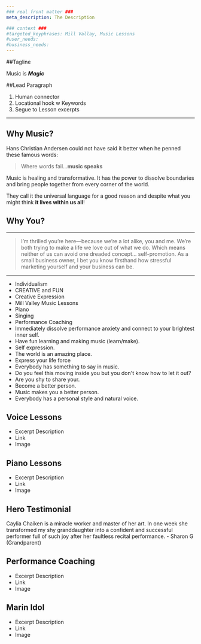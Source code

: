 ```yaml
---
### real front matter ###
meta_description: The Description

### context ###
#targeted_keyphrases: Mill Vallay, Music Lessons
#user_needs:
#business_needs:
---
```


<!-- MAP
- Signup for a Free Lesson Now [include]
- Tagline
- Hero Image
- Lead Paragraph
- Free Intro Lesson
- Voice Lessons
  - Excerpt Description
  - Link (Voice Page)
  - Image
  - Testimonial
- Piano Lessons
  - Excerpt Description
  - Link (Piano Page)
  - Image
  - Testimonial
- Performance Coaching Lessons
  - Excerpt Description
  - Link (Performance Coaching Page)
  - Image
  - Testimonial
- Marin Idol
  - Excerpt Description
  - Link (Idol Page)
  - Image
  - Testimonial
- Latest Blog Post
- Newsletter Signup Form
- Contact Information -->

##Tagline

Music is _**Magic**_

<!-- - **Find/Discover** your personal style and natural voice
- **Reveal/Unleash** your personal style and natural voice
- **Free** your personal style and natural voice
- Music is Magic
- YOU can make amazing music
- You are musical, let me show you how
- Music is natural
- Unlock YOUR
- Express yourself yo!
- Express yourself in music!
- Expand, grow and surprise yourself!
- Music for everyone
- Everyone can make music
- Everyone can make amazing music
- Discover your musical self
- Musical Skills for life
- Find your personal style
- You can actually have fun making music!
- Music **can** be fun
- Music lessons without the baggage.
-->


##Lead Paragraph

1. Human connector
2. Locational hook w Keywords
3. Segue to Lesson excerpts

---

## Why Music?

Hans Christian Andersen could not have said it better when he penned these famous words:

> Where words fail...**music speaks**

Music is healing and transformative. It has the power to dissolve boundaries and bring people together from every corner of the world.

They call it the universal language for a good reason and despite what you might think **it lives within us all**!

## Why You?

---

> I’m thrilled you’re here—because we’re a lot alike, you and me. We’re both trying to make a life we love out of what we do.
> Which means neither of us can avoid one dreaded concept… self-promotion. As a small business owner, I bet you know firsthand how stressful marketing yourself and your business can be.

---

- Individualism
- CREATIVE and FUN
- Creative Expression
- Mill Valley Music Lessons
- Piano
- Singing
- Performance Coaching
- Immediately dissolve performance anxiety and connect to your brightest inner self.
- Have fun learning and making music (learn/make).
- Self expression.
- The world is an amazing place.
- Express your life force
- Everybody has something to say in music.
- Do you feel this moving inside you but you don't know how to let it out?
- Are you shy to share your.
- Become a better person.
- Music makes you a better person.
- Everybody has a personal style and natural voice.

## Voice Lessons

- Excerpt Description
- Link
- Image

## Piano Lessons

- Excerpt Description
- Link
- Image

## Hero Testimonial

Caylia Chaiken is a miracle worker and master of her art. In one week she transformed my shy granddaughter into a confident and successful performer full of such joy after her faultless recital performance. - Sharon G (Grandparent)

<!-- [ALT TESTIMONIAL] Caylia's heart is in her music and with her students. Our daughter has her voice because of Caylia! -->

## Performance Coaching

- Excerpt Description
- Link
- Image

## Marin Idol

- Excerpt Description
- Link
- Image


<!---

##Who are you and what do you do?

Thru teaching music and sharing my passion for music, I empower my students to expand and grow, learn how to navigate the world from a more centered and powerful space, and bring joy and happiness to their lives and the world by finding their music inside of themselves.

##Why did you create your company?

Because I deeply believe in the power of music.  I believe that music brings people together from every corner of the world, that music can heal you and is an acceptable way to express emotions.

--->




<!---
The Caylia Chaiken Music Studio has a warm approach to teaching that is engaging and makes learning easy. Caylia shares her passion for music and helps guide her students in finding their own music inside themselves, giving them musical skills for life. Caylia uses a variety of piano teaching techniques, facilitating a learning experience from a diverse repertoire of popular, blues, and classical songs. From their first lesson, students will be able to sit down at the piano and play. Caylia’s voice coaching develops and opens the singer’s natural voice, as well as nurturing each student’s personal style.

Caylia Chaiken is a California State credentialed music teacher with a Bachelor of Arts in Music and a Masters in Education. She has taught general music and choral singing in both private and public schools, and has directed many musical theatre programs in the North Bay Area. In her studio, she teaches piano, singing, performance technique and songwriting.  Her varied teaching techniques help guide her students in discovering their own expressions and creativity through music.

Caylia Chaiken is an accomplished professional pianist, singer, and songwriter who loves sharing the joys of learning music with her students of any age.

At the Caylia Chaiken Music Studio
Singing is taught as an extension of one’s natural speaking voice – everyone can sing!
The singer learns breath control, pitch recognition, posture, vocal placement and  performance techniques that will bring their singing to a professional level.
Piano taught in kinesthetic method, featuring the Simply Music® Program, where muscle memory is retained, allowing the student to play a recognizable melody immediately.
The piano student will learn correct hand position, posture, rhythm and musicality, along with innate music theory.

-->
